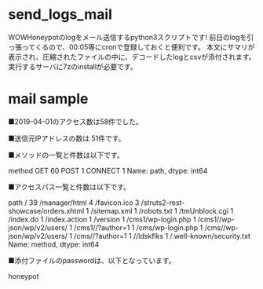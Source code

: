 # send_logs_mail
WOWHoneypotのlogをメール送信するpython3スクリプトです!
前日のlogを引っ張ってくるので、00:05等にcronで登録しておくと便利です。
本文にサマリが表示され、圧縮されたファイルの中に、デコードしたlogとcsvが添付されます。
実行するサーバに7zのinstallが必要です。

# mail sample
■2019-04-01のアクセス数は58件でした。

■送信元IPアドレスの数は 51件です。

■メソッドの一覧と件数は以下です。

method GET 60 POST 1 CONNECT 1 Name: path, dtype: int64

■アクセスパス一覧と件数は以下です。

path / 39 /manager/html 4 /favicon.ico 3 /struts2-rest-showcase/orders.xhtml 1 /sitemap.xml 1 /robots.txt 1 /tmUnblock.cgi 1 /index.do 1 /index.action 1 /version 1 /cms1/wp-login.php 1 /cms1//wp-json/wp/v2/users/ 1 /cms1//?author=1 1 /cms/wp-login.php 1 /cms//wp-json/wp/v2/users/ 1 /cms//?author=1 1 //ldskflks 1 /.well-known/security.txt Name: method, dtype: int64

■添付ファイルのpasswordは、以下となっています。

honeypot